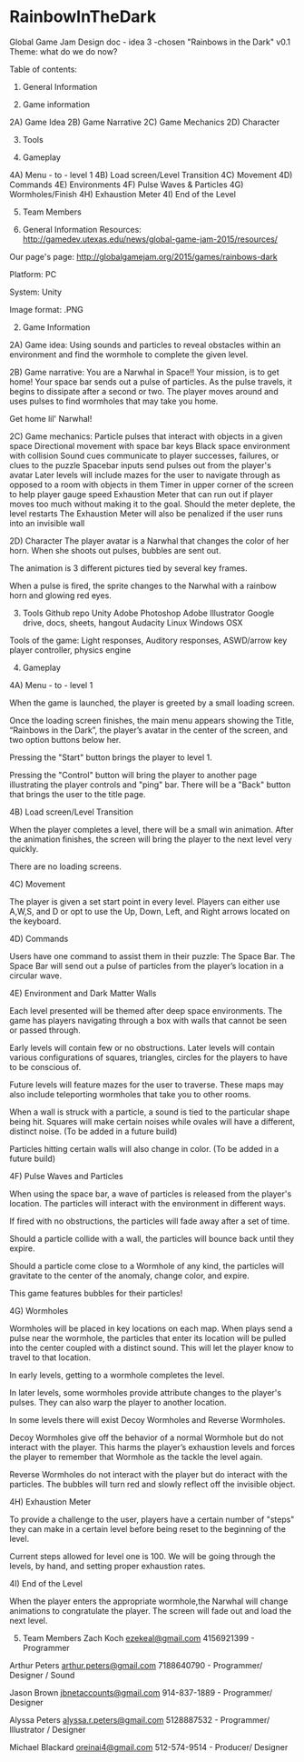 # RainbowInTheDark

Global Game Jam
Design doc - idea 3 -chosen
"Rainbows in the Dark" v0.1
Theme: what do we do now?

Table of contents:

1) General Information

2) Game information

2A) Game Idea
2B) Game Narrative
2C) Game Mechanics
2D) Character

3) Tools

4) Gameplay

4A) Menu - to - level 1
4B) Load screen/Level Transition
4C) Movement
4D) Commands
4E) Environments
4F) Pulse Waves & Particles 
4G) Wormholes/Finish
4H) Exhaustion Meter
4I) End of the Level

5) Team Members








1) General Information
Resources: 
http://gamedev.utexas.edu/news/global-game-jam-2015/resources/

Our page's page:
http://globalgamejam.org/2015/games/rainbows-dark

Platform:
PC

System:
Unity

Image format:
.PNG





















2) Game Information

2A) Game idea:
Using sounds and particles to reveal obstacles within an environment and find the wormhole to complete the given level. 

2B) Game narrative:
You are a Narwhal in Space!! Your mission, is to get home! Your space bar sends out a pulse of particles. As the pulse travels, it begins to dissipate after a second or two. The player moves around and uses pulses to find wormholes that may take you home.

Get home lil' Narwhal!

2C) Game mechanics:
Particle pulses that interact with objects in a given space
Directional movement with space bar keys
Black space environment with collision 
Sound cues communicate to player successes, failures, or clues to the puzzle 
Spacebar inputs send pulses out from the player's avatar 
Later levels will include mazes for the user to navigate through as opposed to a room with objects in them
Timer in upper corner of the screen to help player gauge speed
Exhaustion Meter that can run out if player moves too much without making it to the goal. Should the meter deplete, the level restarts
The Exhaustion Meter will also be penalized if the user runs into an invisible wall

2D) Character
The player avatar is a Narwhal that changes the color of her horn. When she shoots out pulses, bubbles are sent out. 

The animation is 3 different pictures tied by several key frames. 

When a pulse is fired, the sprite changes to the Narwhal with a rainbow horn and glowing red eyes. 







3) Tools
Github repo
Unity
Adobe Photoshop
Adobe Illustrator
Google drive, docs, sheets, hangout
Audacity
Linux
Windows
OSX

Tools of the game:
Light responses, Auditory responses, ASWD/arrow key player controller, physics engine
























4) Gameplay

4A) Menu - to - level 1

When the game is launched, the player is greeted by a small loading screen.

Once the loading screen finishes, the main menu appears showing the Title, “Rainbows in the Dark”, the player’s avatar in the center of the screen, and two option buttons below her. 

Pressing the "Start" button brings the player to level 1.

Pressing the "Control" button will bring the player to another page illustrating the player controls and "ping" bar. There will be a "Back" button that brings the user to the title page.


4B) Load screen/Level Transition

When the player completes a level, there will be a small win animation. After the animation finishes, the screen will bring the player to the next level very quickly. 

There are no loading screens. 


4C) Movement

The player is given a set start point in every level. Players can either use A,W,S, and D or opt to use the Up, Down, Left, and Right arrows located on the keyboard. 


4D) Commands

Users have one command to assist them in their puzzle: The Space Bar. The Space Bar will send out a pulse of particles from the player’s location in a circular wave. 



4E) Environment and Dark Matter Walls

Each level presented will be themed after deep space environments. The game has players navigating through a box with walls that cannot be seen or passed through. 

Early levels will contain few or no obstructions. Later levels will contain various configurations of squares, triangles, circles for the players to have to be conscious of. 

Future levels will feature mazes for the user to traverse. These maps may also include teleporting wormholes that take you to other rooms. 

When a wall is struck with a particle, a sound is tied to the particular shape being hit. Squares will make certain noises while ovales will have a different, distinct noise. (To be added in a future build)

Particles hitting certain walls will also change in color. (To be added in a future build)

4F) Pulse Waves and Particles

When using the space bar, a wave of particles is released from the player's location. The particles will interact with the environment in different ways. 

If fired with no obstructions, the particles will fade away after a set of time.

Should a particle collide with a wall, the particles will bounce back until they expire.

Should a particle come close to a Wormhole of any kind, the particles will gravitate to the center of the anomaly, change color, and expire. 

This game features bubbles for their particles!

4G) Wormholes

Wormholes will be placed in key locations on each map. When plays send a pulse near the wormhole, the particles that enter its location will be pulled into the center coupled with a distinct sound. This will let the player know to travel to that location. 

In early levels, getting to a wormhole completes the level. 

In later levels, some wormholes provide attribute changes to the player's pulses. They can also warp the player to another location. 

In some levels there will exist Decoy Wormholes and Reverse Wormholes.

Decoy Wormholes give off the behavior of a normal Wormhole but do not interact with the player. This harms the player’s exhaustion levels and forces the player to remember that Wormhole as the tackle the level again.

Reverse Wormholes do not interact with the player but do interact with the particles. The bubbles will turn red and slowly reflect off the invisible object.


4H) Exhaustion Meter

To provide a challenge to the user, players have a certain number of "steps" they can make in a certain level before being reset to the beginning of the level. 

Current steps allowed for level one is 100. We will be going through the levels, by hand, and setting proper exhaustion rates.

4I) End of the Level

When the player enters the appropriate wormhole,the Narwhal will change animations to congratulate the player. The screen will fade out and load the next level. 
 




















5) Team Members
Zach Koch ezekeal@gmail.com	4156921399 - Programmer 

Arthur Peters	arthur.peters@gmail.com	7188640790 - Programmer/ Designer / Sound

Jason Brown	jbnetaccounts@gmail.com	914-837-1889 - Programmer/ Designer
 
Alyssa Peters	alyssa.r.peters@gmail.com	5128887532 - Programmer/ Illustrator / Designer

Michael Blackard oreinai4@gmail.com	512-574-9514 - Producer/ Designer 








